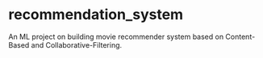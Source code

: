 # recommendation_system
An ML project on building movie recommender system based on Content-Based and Collaborative-Filtering.
